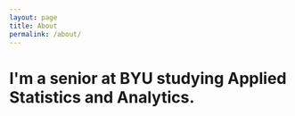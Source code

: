 ```yaml
---
layout: page
title: About
permalink: /about/
---
```


# I'm a senior at BYU studying Applied Statistics and Analytics.